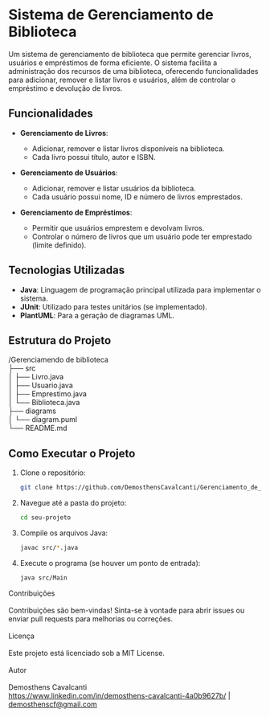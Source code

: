 # Sistema de Gerenciamento de Biblioteca

Um sistema de gerenciamento de biblioteca que permite gerenciar livros, usuários e empréstimos de forma eficiente. O sistema facilita a administração dos recursos de uma biblioteca, oferecendo funcionalidades para adicionar, remover e listar livros e usuários, além de controlar o empréstimo e devolução de livros.

## Funcionalidades

- **Gerenciamento de Livros**:
  - Adicionar, remover e listar livros disponíveis na biblioteca.
  - Cada livro possui título, autor e ISBN.

- **Gerenciamento de Usuários**:
  - Adicionar, remover e listar usuários da biblioteca.
  - Cada usuário possui nome, ID e número de livros emprestados.

- **Gerenciamento de Empréstimos**:
  - Permitir que usuários emprestem e devolvam livros.
  - Controlar o número de livros que um usuário pode ter emprestado (limite definido).

## Tecnologias Utilizadas

- **Java**: Linguagem de programação principal utilizada para implementar o sistema.
- **JUnit**: Utilizado para testes unitários (se implementado).
- **PlantUML**: Para a geração de diagramas UML.

## Estrutura do Projeto

/Gerenciamendo de biblioteca<br>
├── src<br>
│ ├── Livro.java<br>
│ ├── Usuario.java<br>
│ ├── Emprestimo.java<br>
│ └── Biblioteca.java<br>
├── diagrams<br>
│ └── diagram.puml<br>
└── README.md<br>


## Como Executar o Projeto

1. Clone o repositório:
   ```bash
   git clone https://github.com/DemosthensCavalcanti/Gerenciamento_de_biblioteca

2. Navegue até a pasta do projeto:
   ```bash
   cd seu-projeto

3. Compile os arquivos Java:
   ```bash
   javac src/*.java

4. Execute o programa (se houver um ponto de entrada):
   ```bash
   java src/Main

Contribuições<br><br>
Contribuições são bem-vindas! Sinta-se à vontade para abrir issues ou enviar pull requests para melhorias ou correções.<br><br>
Licença<br><br>
Este projeto está licenciado sob a MIT License.<br><br>
Autor<br><br>
Demosthens Cavalcanti<br>
https://www.linkedin.com/in/demosthens-cavalcanti-4a0b9627b/ | demosthenscf@gmail.com

